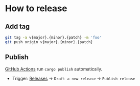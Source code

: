 # How to release

## Add tag

```bash
git tag -a v{major}.{minor}.{patch} -m 'foo'
git push origin v{major}.{minor}.{patch}
```

## Publish

[GitHub Actions](./.github/workflows/release.yml) run `cargo publish` automatically.  

- Trigger: [Releases](https://github.com/guricerin/bf-derivatives-tools/releases) -> `Draft a new release` -> `Publish release`  
